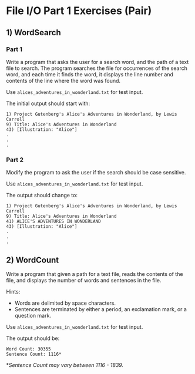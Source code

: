 # File I/O Part 1 Exercises (Pair)

## 1) WordSearch

### Part 1

Write a program that asks the user for a search word, and the path of a text file to search. The program searches the file for occurrences of the search word, and each time it finds the word, it displays the line number and contents of the line where the word was found. 

Use `alices_adventures_in_wonderland.txt` for test input.

The initial output should start with:
```
1) Project Gutenberg's Alice's Adventures in Wonderland, by Lewis Carroll
9) Title: Alice's Adventures in Wonderland
43) [Illustration: "Alice"]
.
.
.
```

### Part 2

Modify the program to ask the user if the search should be case sensitive.

Use `alices_adventures_in_wonderland.txt` for test input.
       
The output should change to:
```
1) Project Gutenberg's Alice's Adventures in Wonderland, by Lewis Carroll
9) Title: Alice's Adventures in Wonderland
41) ALICE'S ADVENTURES IN WONDERLAND
43) [Illustration: "Alice"]
.
.
.
```

<div style="page-break-after: always;"></div>


## 2) WordCount


Write a program that given a  path for a text file, reads the contents of the file, and displays the number of words and sentences in the file.


Hints: 
- Words are delimited by space characters.
- Sentences are terminated by either a period, an exclamation mark, or a question mark.

Use `alices_adventures_in_wonderland.txt` for test input.

The output should be:
```
Word Count: 30355
Sentence Count: 1116*
```
**Sentence Count may vary between 1116 - 1839.*
